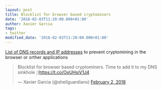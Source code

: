 ```yaml
---
layout: post
title: Blocklist for browser based cryptominers
date: '2018-02-03T11:20:00.000+01:00'
author: Xavier Garcia
tags:
- twitter
modified_date: '2018-02-03T11:20:00.000+01:00'
---
```


[List of DNS records and IP addresses](https://github.com/ZeroDot1/CoinBlockerLists/) to prevent cryptomining in the browser or orther applications

<blockquote class="twitter-tweet" data-lang="en"><p lang="en" dir="ltr">Blocklist for browser based cryptominers. Time to add it to my DNS sinkhole ;)<a href="https://t.co/OxUHsiV1J4">https://t.co/OxUHsiV1J4</a></p>&mdash; Xavier Garcia (@shellguardians) <a href="https://twitter.com/shellguardians/status/959338286291570688?ref_src=twsrc%5Etfw">February 2, 2018</a></blockquote>
<script async src="https://platform.twitter.com/widgets.js" charset="utf-8"></script>

